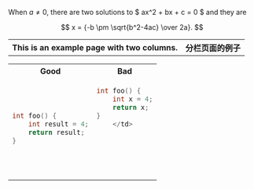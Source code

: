 


When $a \ne 0$, there are two solutions to $ ax^2 + bx + c = 0 $ and they are 

$$ x = {-b \pm \sqrt{b^2-4ac} \over 2a}. $$

<table>
<tr>
<th> This is an example page with two columns. </th>
<th> 分栏页面的例子 </th>
</tr>




<table>
<tr>
<th> Good </th>
<th> Bad </th>
</tr>
<tr>
<td>

```c++
int foo() {
    int result = 4;
    return result;
}
```

</td>
<td>

```c++
int foo() { 
    int x = 4;
    return x;
}
    </td>
    
    
   
    
    
